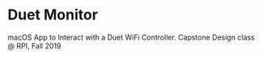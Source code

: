 # Duet Monitor
macOS App to Interact with a Duet WiFi Controller. Capstone Design class @ RPI, Fall 2019
